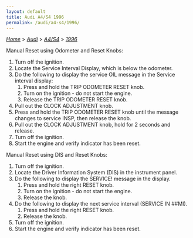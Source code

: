 ```yaml
---
layout: default
title: Audi A4/S4 1996
permalink: /audi/a4-s4/1996/
---
```

[*Home*](/) > [*Audi*](/audi/) > [*A4/S4*](/audi/a4-s4/) > [*1996*](/audi/a4-s4/1996/)

Manual Reset using Odometer and Reset Knobs:
1. Turn off the ignition.
2. Locate the Service Interval Display, which is below the odometer.
3. Do the following to display the service OIL message in the Service interval display:
    1. Press and hold the TRIP ODOMETER RESET knob.
    2. Turn on the ignition - do not start the engine.
    3. Release the TRIP ODOMETER RESET knob.
4. Pull out the CLOCK ADJUSTMENT knob.
5. Press and hold the TRIP ODOMETER RESET knob until the message changes to service INSP, then release the knob.
6. Pull out the CLOCK ADJUSTMENT knob, hold for 2 seconds and release.
7. Turn off the ignition.
8. Start the engine and verify indicator has been reset.

Manual Reset using DIS and Reset Knobs:
1. Turn off the ignition.
2. Locate the Driver Information System (DIS) in the instrument panel.
3. Do the following to display the SERVICE! message in the display.
    1. Press and hold the right RESET knob.
    2. Turn on the ignition - do not start the engine.
    3. Release the knob.
4. Do the following to display the next service interval (SERVICE IN ##MI).
    1. Press and hold the right RESET knob.
    2. Release the knob.
5. Turn off the ignition.
6. Start the engine and verify indicator has been reset.